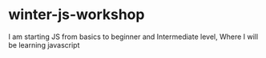# winter-js-workshop
I am starting JS from basics to beginner and Intermediate level, Where I will be learning javascript 
